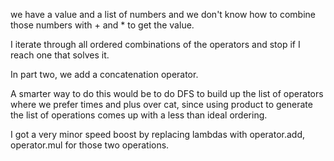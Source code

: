 we have a value and a list of numbers and we don't know how to combine those numbers with + and * to get the value.

I iterate through all ordered combinations of the operators and stop if I reach one that solves it.

In part two, we add a concatenation operator.

A smarter way to do this would be to do DFS to build up the list of operators where we prefer times and plus over cat, since using product to generate the list of operations comes up with a less than ideal ordering.

I got a very minor speed boost by replacing lambdas with operator.add, operator.mul for those two operations.